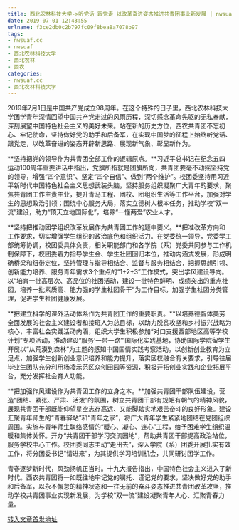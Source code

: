 ```yaml
---
title: 西北农林科技大学->听党话 跟党走 以改革奋进姿态推进共青团事业新发展 | nwsuaf.cc
date: 2019-07-01 12:43:55
urlname: f3ce2db0c2b797fc09f8bea8a7078b97
tags: 
- nwsuaf.cc
- nwsuaf
- 西北农林科技大学
- 西北农林
- 西农
categories:
- nwsuaf.cc
- 西北农林科技大学
---
```



2019年7月1日是中国共产党成立98周年。在这个特殊的日子里，西北农林科技大学团学青年深情回望中国共产党走过的风雨历程，深切感念革命先驱的无私奉献，深刻展望中国特色社会主义的美好未来。站在新的历史方位，西农共青团不忘初心、牢记使命，坚持做好党的助手和后备军，在实现中国梦的征程上始终听党话、跟党走，以改革奋进的姿态开辟新思路、展现新气象、彰显新作为。

**坚持把党的领导作为共青团全部工作的逻辑原点。**习近平总书记在纪念五四运动100周年重要讲话中指出，党旗所指就是团旗所向，共青团要毫不动摇坚持党的领导，增强“四个意识”、坚定“四个自信”、做到“两个维护”。校团委坚持用习近平新时代中国特色社会主义思想武装头脑，坚持服务组织凝聚广大青年的要求，聚焦共青团工作主责主业，提升青马工程、团校、团组织生活等工作平台，加强对学生的思想政治引领；围绕中心服务大局，落实立德树人根本任务，推动学校“双一流”建设，助力“顶天立地国际化”，培养“一懂两爱”农业人才。

**坚持把推动团学组织改革发展作为共青团工作的题中要义。**把准改革方向和工作要求，切实增强学生组织的政治底色和组织活力。在党委统一领导，党委学工部统筹协调，校团委具体负责，相关职能部门和各学院（系）党委共同参与工作机制保障下，校团委着力指导学生会、学生社团回归本位，推动内涵式发展，形成明确桥梁和纽带定位，坚持管理与指导相结合、监督与服务相结合，把握思想引领、创新能力培养、服务青年需求3个重点的“1+2+3”工作模式，突出学风建设导向。以“培育一批高层次、高品位的社团活动，建设一批特色鲜明、成绩突出的重点社团，培养一批素质高、能力强的学生社团骨干”为工作目标，加强学生社团分类管理，促进学生社团健康发展。

**把建立科学的课外活动体系作为共青团工作的重要职责。**以培养德智体美劳全面发展的社会主义建设者和接班人为总目标，以助力脱贫攻坚和乡村振兴战略为核心，丰富社会实践活动内涵，组织大学生积极参加“对口支援西部地区高等学校计划”专项活动，推动建设“服务‘一带一路’”国际化实践基地，协助国际学院留学生开展以“从荒漠到森林”为主题的感知中国国情实践考察活动。以创新创业教育为立足点，加强学生创新创业意识培养和能力提升，落实区校融合有关要求，引导往届毕业生团队充分利用杨凌示范区众创田园等资源，积极开拓创业实践和企业拓展平台，充分发挥社会育人功能。

**把加强作风建设作为共青团工作的立身之本。**加强共青团干部队伍建设，营造“团结、紧张、严肃、活泼”的氛围，树立共青团干部有规矩有朝气的精神风貌，展现共青团干部既能仰望星空志存高远、又能脚踏实地艰苦奋斗的良好形象。建设汇聚青年师生的“青春驿站”和“青年之家”，将广大青年学生紧紧地团结在党团组织周围。实施与青年师生联络感情的“暖心、凝心、连心”工程，给予困难学生组织温暖和集体关怀。开办“共青团干部学习交流园地”，帮助共青团干部提高政治站位，服务学校中心工作。校团委同志主动“走出去”，深入学院（系）团委开展扎实有效工作，将分团委书记“请进来”，为其提供学习培训机会，共同研讨团学工作。

青春逐梦新时代，风劲扬帆正当时。十九大报告指出，中国特色社会主义进入了新时代。西农共青团将一如既往地牢记党的嘱托、谨记党的要求，坚决做好党的助手和后备军，以永不懈怠的精神状态和一往无前的奋斗姿态推进共青团改革攻坚，推动学校共青团事业实现新发展，为学校“双一流”建设凝聚青年人心、汇聚青春力量。





[转入文章首发地址](https://news.nwsuaf.edu.cn/xnxw/90653.htm)